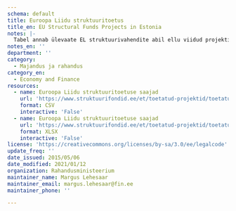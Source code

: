 ```yaml
---
schema: default
title: Euroopa Liidu struktuuritoetus
title_en: EU Structural Funds Projects in Estonia
notes: |-
  Tabel annab ülevaate EL struktuurivahendite abil ellu viidud projektidest. Andmed pärinevad EL struktuuritoetuste riiklikust registrist. Andmed saadaval: <a href="https://www.struktuurifondid.ee/et/toetatud-projektid/toetatud-projektid">https://www.struktuurifondid.ee/et/toetatud-projektid/toetatud-projektid</a>.
notes_en: ''
department: ''
category:
  - Majandus ja rahandus
category_en:
  - Economy and Finance
resources:
  - name: Euroopa Liidu struktuuritoetuse saajad
    url: 'https://www.struktuurifondid.ee/et/toetatud-projektid/toetatud_projektid.csv'
    format: CSV
    interactive: 'False'
  - name: Euroopa Liidu struktuuritoetuse saajad
    url: 'https://www.struktuurifondid.ee/et/toetatud-projektid/toetatud_projektid.xlsx'
    format: XLSX
    interactive: 'False'
license: 'https://creativecommons.org/licenses/by-sa/3.0/ee/legalcode'
update_freq: ''
date_issued: 2015/05/06
date_modified: 2021/01/12
organization: Rahandusministeerium
maintainer_name: Margus Lehesaar
maintainer_email: margus.lehesaar@fin.ee
maintainer_phone: ''

---
```

